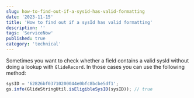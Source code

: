 ```yaml
---
slug: how-to-find-out-if-a-sysid-has-valid-formatting
date: '2023-11-15'
title: 'How to find out if a sysId has valid formatting'
description: ''
tags: 'ServiceNow'
published: true
category: 'technical'
---
```


Sometimes you want to check whether a field contains a valid sysId without doing a lookup with `GlideRecord`. In those cases you can use the following method:

```js
sysID = '62826bf03710200044e0bfc8bcbe5df1';
gs.info(GlideStringUtil.isEligibleSysID(sysID)); // true
```
